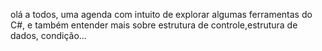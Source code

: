 olá a todos, uma agenda com intuito de explorar algumas ferramentas do C#, e também entender mais sobre estrutura de controle,estrutura de dados, condição...
